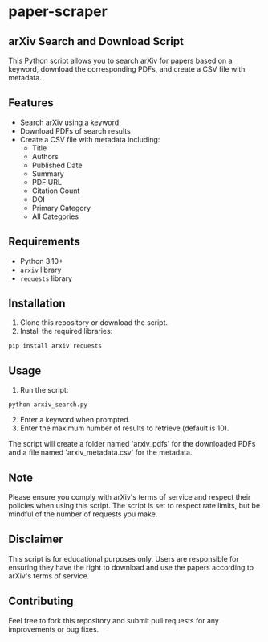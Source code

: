 # paper-scraper

## arXiv Search and Download Script

This Python script allows you to search arXiv for papers based on a keyword, download the corresponding PDFs, and create a CSV file with metadata.

## Features

- Search arXiv using a keyword
- Download PDFs of search results
- Create a CSV file with metadata including:
  - Title
  - Authors
  - Published Date
  - Summary
  - PDF URL
  - Citation Count
  - DOI
  - Primary Category
  - All Categories

## Requirements

- Python 3.10+
- `arxiv` library
- `requests` library

## Installation

1. Clone this repository or download the script.
2. Install the required libraries:

```
pip install arxiv requests
```

## Usage

1. Run the script:

```
python arxiv_search.py
```

2. Enter a keyword when prompted.
3. Enter the maximum number of results to retrieve (default is 10).

The script will create a folder named 'arxiv_pdfs' for the downloaded PDFs and a file named 'arxiv_metadata.csv' for the metadata.

## Note

Please ensure you comply with arXiv's terms of service and respect their policies when using this script. The script is set to respect rate limits, but be mindful of the number of requests you make.

## Disclaimer

This script is for educational purposes only. Users are responsible for ensuring they have the right to download and use the papers according to arXiv's terms of service.

## Contributing

Feel free to fork this repository and submit pull requests for any improvements or bug fixes.
